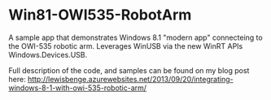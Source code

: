 Win81-OWI535-RobotArm
=====================

A sample app that demonstrates Windows 8.1 "modern app" connecteing to the OWI-535 robotic arm. Leverages WinUSB via the new WinRT APIs Windows.Devices.USB.

Full description of the code, and samples can be found on my blog post here: 
http://lewisbenge.azurewebsites.net/2013/09/20/integrating-windows-8-1-with-owi-535-robotic-arm/
